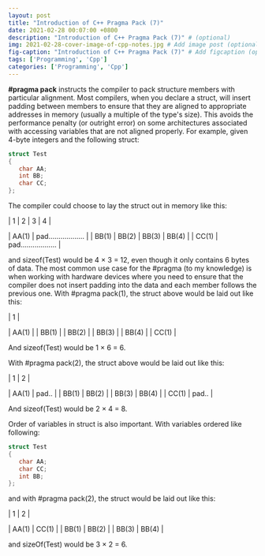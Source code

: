 ```yaml
---
layout: post
title: "Introduction of C++ Pragma Pack (7)"
date: 2021-02-28 00:07:00 +0800
description: "Introduction of C++ Pragma Pack (7)" # (optional)
img: 2021-02-28-cover-image-of-cpp-notes.jpg # Add image post (optional)
fig-caption: "Introduction of C++ Pragma Pack (7)" # Add figcaption (optional)
tags: ['Programming', 'Cpp']
categories: ['Programming', 'Cpp']
---
```


**\#pragma pack** instructs the compiler to pack structure members with particular alignment. Most compilers, when you declare a struct, will insert padding between members to ensure that they are aligned to appropriate addresses in memory (usually a multiple of the type's size). This avoids the performance penalty (or outright error) on some architectures associated with accessing variables that are not aligned properly. For example, given 4-byte integers and the following struct:

```cpp
struct Test
{
   char AA;
   int BB;
   char CC;
};
```

The compiler could choose to lay the struct out in memory like this:

\|   1   \|   2   \|   3   \|   4   \|  

\| AA(1) \| pad.................. \|
\| BB(1) \| BB(2) \| BB(3) \| BB(4) \| 
\| CC(1) \| pad.................. \|

and sizeof(Test) would be 4 × 3 = 12, even though it only contains 6 bytes of data. The most common use case for the #pragma (to my knowledge) is when working with hardware devices where you need to ensure that the compiler does not insert padding into the data and each member follows the previous one. With #pragma pack(1), the struct above would be laid out like this:

\|   1   \|

\| AA(1) \|
\| BB(1) \|
\| BB(2) \|
\| BB(3) \|
\| BB(4) \|
\| CC(1) \|

And sizeof(Test) would be 1 × 6 = 6.

With #pragma pack(2), the struct above would be laid out like this:

\|   1   \|   2   \| 

\| AA(1) \| pad.. \|
\| BB(1) \| BB(2) \|
\| BB(3) \| BB(4) \|
\| CC(1) \| pad.. \|

And sizeof(Test) would be 2 × 4 = 8.

Order of variables in struct is also important. With variables ordered like following:

```cpp
struct Test
{
   char AA;
   char CC;
   int BB;
};
```

and with #pragma pack(2), the struct would be laid out like this:

\|   1   \|   2   \| 

\| AA(1) \| CC(1) \|
\| BB(1) \| BB(2) \|
\| BB(3) \| BB(4) \|

and sizeOf(Test) would be 3 × 2 = 6.
